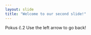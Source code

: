 ```yaml
---
layout: slide
title: "Welcome to our second slide!"
---
```

Pokus č.2
Use the left arrow to go back!